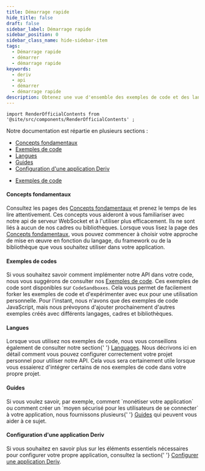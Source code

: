 ```yaml
---
title: Démarrage rapide
hide_title: false
draft: false
sidebar_label: Démarrage rapide
sidebar_position: 0
sidebar_class_name: hide-sidebar-item
tags:
  - Démarrage rapide
  - démarrer
  - démarrage rapide
keywords:
  - deriv
  - api
  - démarrer
  - démarrage rapide
description: Obtenez une vue d'ensemble des exemples de code et des langages disponibles pour l'API Deriv, et apprenez comment l'utiliser pour créer votre application de trading.
---
```


```mdx-code-block
import RenderOfficialContents from '@site/src/components/RenderOfficialContents' ;
```

Notre documentation est répartie en plusieurs sections :

<RenderOfficialContents>
  <ul>
    <li>
      <a href='category/core-concepts'>Concepts fondamentaux</a>
    </li>
    <li>
      <a href='category/code-examples'>Exemples de code</a>
    </li>
    <li>
      <a href='category/languages'>Langues</a>
    </li>
    <li>
      <a href='category/guides'>Guides</a>
    </li>
    <li>
      <a href='setting-up-a-deriv-application'>Configuration d'une application Deriv</a>
    </li>
  </ul>
  <ul>
    <li>
      <a href='category/code-examples'>Exemples de code</a>
    </li>
  </ul>
</RenderOfficialContents>

<RenderOfficialContents>
  <h4>Concepts fondamentaux</h4>
</RenderOfficialContents>

<RenderOfficialContents>
    Consultez les pages des <a href='category/core-concepts'>Concepts fondamentaux</a> et prenez le temps de les lire attentivement. Ces concepts vous aideront à vous familiariser avec notre api de serveur WebSocket
    et à l'utiliser plus efficacement. Ils ne sont liés à aucun de nos cadres ou bibliothèques.
</RenderOfficialContents>

<RenderOfficialContents>
Lorsque vous lisez la page des <a href='category/core-concepts'>Concepts fondamentaux</a>, vous pouvez commencer à choisir votre approche de mise en œuvre en fonction du langage, du framework ou de la bibliothèque que vous souhaitez utiliser dans votre application.
</RenderOfficialContents>

<h4>Exemples de codes</h4>

Si vous souhaitez savoir comment implémenter notre API dans votre code, nous vous suggérons de consulter nos <a href='category/code-examples'>Exemples de code</a>. Ces exemples de code sont disponibles sur
`CodeSandboxes`. Cela vous permet de facilement forker les exemples de code et d'expérimenter avec eux pour une utilisation personnelle. Pour l'instant, nous n'avons que des exemples de code JavaScript, mais nous prévoyons d'ajouter prochainement d'autres exemples
créés avec différents langages, cadres et bibliothèques.

<RenderOfficialContents>
  <h4>Langues</h4>
</RenderOfficialContents>

<RenderOfficialContents>
    Lorsque vous utilisez nos exemples de code, nous vous conseillons également de consulter notre section{' '}
    <a href='/docs/category/languages'>Languages</a>. Nous décrivons ici en détail comment vous
    pouvez configurer correctement votre projet personnel pour utiliser notre API. Cela vous sera certainement utile
    lorsque vous essaierez d'intégrer certains de nos exemples de code dans votre propre projet.
</RenderOfficialContents>

<RenderOfficialContents>
  <h4>Guides</h4>
</RenderOfficialContents>

<RenderOfficialContents>
    Si vous voulez savoir, par exemple, comment `monétiser votre application` ou comment créer un
    `moyen sécurisé pour les utilisateurs de se connecter`  à votre application, nous fournissons plusieurs{' '}
    <a href='category/guides'>Guides</a> qui peuvent vous aider à ce sujet.
</RenderOfficialContents>

<RenderOfficialContents>
  <h4>Configuration d'une application Deriv</h4>
</RenderOfficialContents>

<RenderOfficialContents>
    Si vous souhaitez en savoir plus sur les éléments essentiels nécessaires pour configurer votre propre application,
    consultez la section{' '}
    <a href='setting-up-a-deriv-application'>Configurer une application Deriv</a>.
</RenderOfficialContents>
